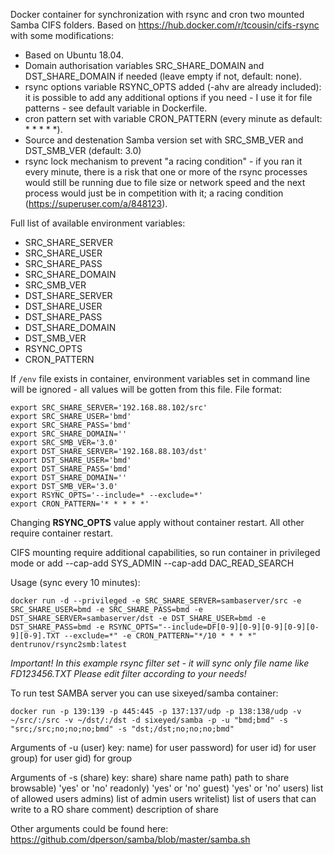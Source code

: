 Docker container for synchronization with rsync and cron two mounted Samba CIFS folders.
Based on https://hub.docker.com/r/tcousin/cifs-rsync with some modifications:
- Based on Ubuntu 18.04.
- Domain authorisation variables SRC_SHARE_DOMAIN and DST_SHARE_DOMAIN if needed (leave empty if not, default: none).
- rsync options variable RSYNC_OPTS added (-ahv are already included): it is possible to add any additional options if you need - I use it for file patterns - see default variable in Dockerfile.
- cron pattern set with variable CRON_PATTERN (every minute as default: * * * * *).
- Source and destenation Samba version set with SRC_SMB_VER and DST_SMB_VER (default: 3.0)
- rsync lock mechanism to prevent "a racing condition" - if you ran it every minute, there is a risk that one or more of the rsync processes would still be running due to file size or network speed and the next process would just be in competition with it; a racing condition (https://superuser.com/a/848123).

Full list of available environment variables:
- SRC_SHARE_SERVER
- SRC_SHARE_USER
- SRC_SHARE_PASS
- SRC_SHARE_DOMAIN
- SRC_SMB_VER
- DST_SHARE_SERVER
- DST_SHARE_USER
- DST_SHARE_PASS
- DST_SHARE_DOMAIN
- DST_SMB_VER
- RSYNC_OPTS
- CRON_PATTERN

If ```/env``` file exists in container, environment variables set in command line will be ignored - all values will be gotten from this file. File format:

```
export SRC_SHARE_SERVER='192.168.88.102/src'
export SRC_SHARE_USER='bmd'
export SRC_SHARE_PASS='bmd'
export SRC_SHARE_DOMAIN=''
export SRC_SMB_VER='3.0'
export DST_SHARE_SERVER='192.168.88.103/dst'
export DST_SHARE_USER='bmd'
export DST_SHARE_PASS='bmd'
export DST_SHARE_DOMAIN=''
export DST_SMB_VER='3.0'
export RSYNC_OPTS='--include=* --exclude=*'
export CRON_PATTERN='* * * * *'
```

Changing **RSYNC_OPTS** value apply without container restart. All other require container restart.

CIFS mounting require additional capabilities, so run container in privileged mode or add --cap-add SYS_ADMIN --cap-add DAC_READ_SEARCH

Usage (sync every 10 minutes):
```
docker run -d --privileged -e SRC_SHARE_SERVER=sambaserver/src -e SRC_SHARE_USER=bmd -e SRC_SHARE_PASS=bmd -e DST_SHARE_SERVER=sambaserver/dst -e DST_SHARE_USER=bmd -e DST_SHARE_PASS=bmd -e RSYNC_OPTS="--include=DF[0-9][0-9][0-9][0-9][0-9][0-9].TXT --exclude=*" -e CRON_PATTERN="*/10 * * * *" dentrunov/rsync2smb:latest
```
*Important! In this example rsync filter set - it will sync only file name like FD123456.TXT Please edit filter according to your needs!*

To run test SAMBA server you can use sixeyed/samba container:
```
docker run -p 139:139 -p 445:445 -p 137:137/udp -p 138:138/udp -v ~/src/:/src -v ~/dst/:/dst -d sixeyed/samba -p -u "bmd;bmd" -s "src;/src;no;no;no;bmd" -s "dst;/dst;no;no;no;bmd"
```

Arguments of -u (user) key:
  name) for user
  password) for user
  id) for user
  group) for user
  gid) for group

Arguments of -s (share) key:
  share) share name
  path) path to share
  browsable) 'yes' or 'no'
  readonly) 'yes' or 'no'
  guest) 'yes' or 'no'
  users) list of allowed users
  admins) list of admin users
  writelist) list of users that can write to a RO share
  comment) description of share

Other arguments could be found here: https://github.com/dperson/samba/blob/master/samba.sh



